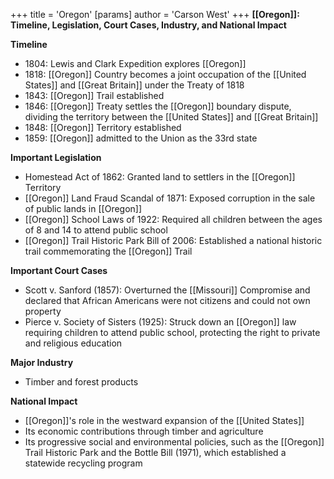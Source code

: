 +++
 title = 'Oregon'
[params]
	author = 'Carson West'
+++
**[[Oregon]]: Timeline, Legislation, Court Cases, Industry, and National Impact**

**Timeline**

* 1804: Lewis and Clark Expedition explores [[Oregon]]
* 1818: [[Oregon]] Country becomes a joint occupation of the [[United States]] and [[Great Britain]] under the Treaty of 1818
* 1843: [[Oregon]] Trail established
* 1846: [[Oregon]] Treaty settles the [[Oregon]] boundary dispute, dividing the territory between the [[United States]] and [[Great Britain]]
* 1848: [[Oregon]] Territory established
* 1859: [[Oregon]] admitted to the Union as the 33rd state

**Important Legislation**

* Homestead Act of 1862: Granted land to settlers in the [[Oregon]] Territory
* [[Oregon]] Land Fraud Scandal of 1871: Exposed corruption in the sale of public lands in [[Oregon]]
* [[Oregon]] School Laws of 1922: Required all children between the ages of 8 and 14 to attend public school
* [[Oregon]] Trail Historic Park Bill of 2006: Established a national historic trail commemorating the [[Oregon]] Trail

**Important Court Cases**

* Scott v. Sanford (1857): Overturned the [[Missouri]] Compromise and declared that African Americans were not citizens and could not own property
* Pierce v. Society of Sisters (1925): Struck down an [[Oregon]] law requiring children to attend public school, protecting the right to private and religious education

**Major Industry**

* Timber and forest products

**National Impact**

* [[Oregon]]'s role in the westward expansion of the [[United States]]
* Its economic contributions through timber and agriculture
* Its progressive social and environmental policies, such as the [[Oregon]] Trail Historic Park and the Bottle Bill (1971), which established a statewide recycling program